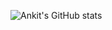 ![Ankit's GitHub stats](https://github-readme-stats.vercel.app/api?username=Ankit-Tec40&show_icons=true&theme=radical)

